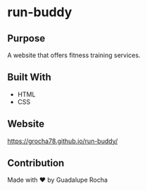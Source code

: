 # run-buddy

## Purpose
A website that offers fitness training services.

## Built With
* HTML
* CSS

## Website
https://grocha78.github.io/run-buddy/

## Contribution
Made with ❤️ by Guadalupe Rocha
